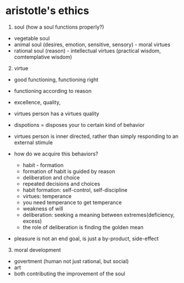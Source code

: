 # aristotle's ethics

1. soul (how a soul functions properly?)
  - vegetable soul
  - animal soul (desires, emotion, sensitive, sensory) - moral virtues
  - rational soul (reason) - intellectual virtues (practical wisdom, comtemplative wisdom)

2. virtue
  - good functioning, functioning right
  - functioning according to reason
  - excellence, quality, 
  - virtues person has a virtues quality
  - dispotions = disposes your to certain kind of behavior
  - virtues person is inner directed, rather than simply responding  to an external stimule
  - how do we acquire this behaviors?
    - habit - formation
    - formation of habit is guided by reason
    - deliberation and choice
    - repeated decisions and choices
    - habit formation: self-control, self-discipline
    - virtues: temperance
    - you need temperance to get temperance
    - weakness of will
    - deliberation: seeking a meaning between extremes(deficiency, excess)
    - the role of deliberation is finding the golden mean


- pleasure is not an end goal, is just a by-product, side-effect

3. moral development
  - govertment (human not just rational, but social)
  - art
  - both contributing the improvement of the soul
